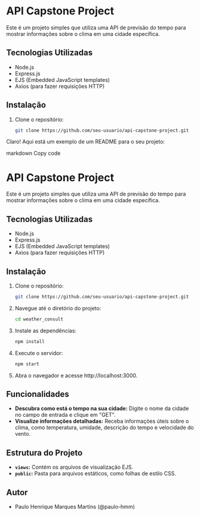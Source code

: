 # API Capstone Project

Este é um projeto simples que utiliza uma API de previsão do tempo para mostrar informações sobre o clima em uma cidade específica.

## Tecnologias Utilizadas

- Node.js
- Express.js
- EJS (Embedded JavaScript templates)
- Axios (para fazer requisições HTTP)

## Instalação

1. Clone o repositório:

   ```bash
   git clone https://github.com/seu-usuario/api-capstone-project.git


Claro! Aqui está um exemplo de um README para o seu projeto:

markdown
Copy code
# API Capstone Project

Este é um projeto simples que utiliza uma API de previsão do tempo para mostrar informações sobre o clima em uma cidade específica.

## Tecnologias Utilizadas

- Node.js
- Express.js
- EJS (Embedded JavaScript templates)
- Axios (para fazer requisições HTTP)

## Instalação

1. Clone o repositório:

   ```bash
   git clone https://github.com/seu-usuario/api-capstone-project.git

2. Navegue até o diretório do projeto:

    ```bash
    cd weather_consult

3. Instale as dependências:

    ```bash
    npm install

4. Execute o servidor:

    ```bash
    npm start

5. Abra o navegador e acesse http://localhost:3000.

## Funcionalidades

- **Descubra como está o tempo na sua cidade:** Digite o nome da cidade no campo de entrada e clique em "GET".
- **Visualize informações detalhadas:** Receba informações úteis sobre o clima, como temperatura, umidade, descrição do tempo e velocidade do vento.

## Estrutura do Projeto

- **`views`:** Contém os arquivos de visualização EJS.
- **`public`:** Pasta para arquivos estáticos, como folhas de estilo CSS.

## Autor

- Paulo Henrique Marques Martins (@paulo-hmm)